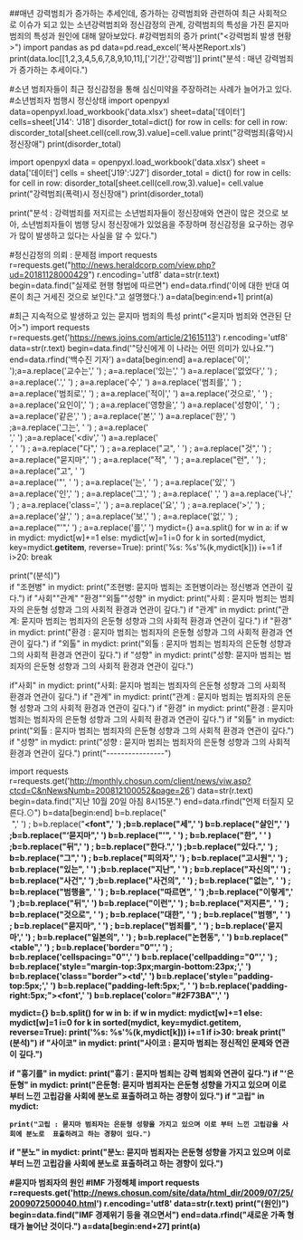 ##매년 강력범죄가 증가하는 추세인데, 증가하는 강력범죄와 관련하여 최근 사회적으로 이슈가 되고 있는 소년강력범죄와 정신감정의 관계, 강력범죄의 특성을 가진 묻지마 범죄의 특성과 원인에 대해 알아보았다. 
#강력범죄의 증가 
print("<강력범죄 발생 현황>")
import pandas as pd
data=pd.read_excel('복사본Report.xls')
print(data.loc[[1,2,3,4,5,6,7,8,9,10,11],['기간','강력범']]
print("분석 : 매년 강력범죄가 증가하는 추세이다.")

#소년 범죄자들이 최근 정신감정을 통해 심신미약을 주장하려는 사례가 늘어가고 있다. 
#소년범죄자 범행시 정신상태
import openpyxl
data=openpyxl.load_workbook('data.xlsx')
sheet=data['데이터']
cells=sheet['J14': 'J18']
disorder_total=dict()
for row in cells:
    for cell in row:
        discorder_total[sheet.cell(cell.row,3).value]=cell.value
print("강력범죄(흉악)시 정신장애")
print(disorder_total)

import openpyxl
data = openpyxl.load_workbook('data.xlsx')
sheet = data['데이터']
cells = sheet['J19':'J27'] 
disorder_total = dict()
for row in cells:
    for cell in row: 
        disorder_total[sheet.cell(cell.row,3).value]= cell.value
print("강력범죄(폭력)시 정신장애")
print(disorder_total)

print("분석 : 강력범죄를 저지르는 소년범죄자들이 정신장애와 연관이 많은 것으로 보아, 소년범죄자들이 범행 당시 정신장애가 있었음을 주장하며 정신감정을 요구하는 경우가 많이 발생하고 있다는 사실을 알 수 있다.")


#정신감정의 의뢰 : 문제점
import requests
r=requests.get("http://news.heraldcorp.com/view.php?ud=20181128000429")
r.encoding='utf8'
data=str(r.text)
begin=data.find("실제로 현행 형법에 따르면")
end=data.rfind('이에 대한 반대 여론이 최근 거세진 것으로 보인다."고 설명했다.')
a=data[begin:end+1]
print(a)



#최근 지속적으로 발생하고 있는 묻지마 범죄의 특성
print("<묻지마 범죄와 연관된 단어>")
import requests
r=requests.get('https://news.joins.com/article/21615113')
r.encoding='utf8'
data=str(r.text)
begin=data.find('"당신에게 이 나라는 어떤 의미가 있나요."')
end=data.rfind('백수진 기자')
a=data[begin:end]
a=a.replace('이',' ');a=a.replace('교수는',' ') ; a=a.replace('있는',' ')
a=a.replace('없었다',' ') ; a=a.replace('.',' ') ; a=a.replace('수',' ')
a=a.replace('범죄를',' ') ; a=a.replace('범죄로',' ') ; a=a.replace('적이',' ')
a=a.replace('것으로', ' ') ; a=a.replace('요인이',' ') ; a=a.replace('영향을',' ')
a=a.replace('성향이', ' ') ; a=a.replace('같은',' ') ; a=a.replace('본',' ')
a=a.replace('한',' ') ;a=a.replace('그는', ' ') ; a=a.replace('&nbsp;<br/>',' ') ;a=a.replace('<div',' ')
a=a.replace('<br/>', ' ') ; a=a.replace("다",' ') ; a=a.replace("교", ' ') ; a=a.replace("것",' ') ; a=a.replace("묻지마",' ') ; a=a.replace("적", ' ') ; a=a.replace("런", ' ') ; a=a.replace("고", ' ')  
a=a.replace('"', ' ') ; a=a.replace('는', ' ') ; a=a.replace('있',' ')
a=a.replace('인',' ') ; a=a.replace('그',' ') ; a=a.replace('&nbsp;',' ')
a=a.replace('나',' ') ; a=a.replace('class=',' ') ; a=a.replace('요',' ') ; a=a.replace('>',' ') ; a=a.replace('살',' ') ; a=a.replace('보',' ') ; a=a.replace('없',' ') ; a=a.replace("'",' ') ; a=a.replace('를',' ')
mydict={}
a=a.split()
for w in a:
    if w in mydict:
        mydict[w]+=1
    else:
        mydict[w]=1
i=0
for k in sorted(mydict, key=mydict.__getitem__, reverse=True):
        print('%s: %s'%(k,mydict[k]))
        i+=1
        if i>20:
            break

print("(분석)")        
if "조현병" in mydict:
    print("조현병: 묻지마 범죄는 조현병이라는 정신병과 연관이 깊다.")
if "사회""관계" "환경""외톨""성향" in mydict:
    print("사회 : 묻지마 범죄는 범죄자의 은둔형 성향과 그의 사회적 환경과 연관이 깊다.") 
if "관계" in mydict:
    print("관계: 묻지마 범죄는 범죄자의 은둔형 성향과 그의 사회적 환경과 연관이 깊다.")
if "환경" in mydict:
    print("환경 :  묻지마 범죄는 범죄자의 은둔형 성향과 그의 사회적 환경과 연관이 깊다.")
if "외톨" in mydict:
    print("외톨 : 묻지마 범죄는 범죄자의 은둔형 성향과 그의 사회적 환경과 연관이 깊다.")
if "성향" in mydict:
    print("성향: 묻지마 범죄는 범죄자의 은둔형 성향과 그의 사회적 환경과 연관이 깊다.")
    
if"사회" in mydict:
    print("사회: 묻지마 범죄는 범죄자의 은둔형 성향과 그의 사회적 환경과 연관이 깊다.") 
if "관계" in mydict:
    print("관계 :  묻지마 범죄는 범죄자의 은둔형 성향과 그의 사회적 환경과 연관이 깊다.")
if "환경" in mydict:
    print("환경 :  묻지마 범죄는 범죄자의 은둔형 성향과 그의 사회적 환경과 연관이 깊다.")
if "외톨" in mydict:
    print("외톨 :  묻지마 범죄는 범죄자의 은둔형 성향과 그의 사회적 환경과 연관이 깊다.")
if "성향" in mydict:
    print("성향 :  묻지마 범죄는 범죄자의 은둔형 성향과 그의 사회적 환경과 연관이 깊다.")
print("----------------")
        
        
import requests
r=requests.get('http://monthly.chosun.com/client/news/viw.asp?ctcd=C&nNewsNumb=200812100052&page=26')
data=str(r.text)
begin=data.find("지난 10월 20일 아침 8시15분.")
end=data.rfind("언제 터질지 모른다.⊙")
b=data[begin:end]
b=b.replace("<br>&nbsp;",' ') ; b=b.replace("<b><font",' ') ;b=b.replace("세",' ')
b=b.replace("살인",' ') ;b=b.replace("‘묻지마",' ')
b=b.replace("'", ' ') ; b=b.replace("한", ' ' ) ;b=b.replace("뒤",' ') ; b=b.replace("한다.",' ') ;b=b.replace("있다.",' ') ; b=b.replace("그",' ') ; b=b.replace("피의자",' ') ; b=b.replace("고시원",' ') ; b=b.replace("있는", ' ') ;b=b.replace("지난", ' ') ; b=b.replace("자신의",' ') ; b=b.replace("사건",' ') ;b=b.replace("사건의", ' ') ; b=b.replace("없는", ' ') ; b=b.replace("범행을", ' ') ; b=b.replace("따르면", ' ') ;b=b.replace("이렇게",' ') ;b=b.replace("뒤",' ')
b=b.replace("이런",' ') ; b=b.replace("저지른", ' ') ; b=b.replace("것으로", ' ') ; b=b.replace("대한", ' ') ; b=b.replace("범행", ' ') ; b=b.replace("묻지마", ' ') ; b=b.replace("범죄를", ' ') ; b=b.replace('묻지마',' ') ; b=b.replace("일본의", ' ') ; b=b.replace("논현동", ' ')
b=b.replace("<br><table",' ') ; b=b.replace('border="0"',' ') ; b=b.replace('cellspacing="0"',' ')
b=b.replace('cellpadding="0"',' ') ; b=b.replace('style="margin-top:3px;margin-bottom:23px;',' ')
b=b.replace('class="border"></td></tr><tr><td',' ')
b=b.replace('style="padding-top:5px;',' ')
b=b.replace("padding-left:5px;", ' ')
b=b.replace('padding-right:5px;"><font',' ')
b=b.replace('color="#2F73BA"',' ')

mydict={}
b=b.split()
for w in b:
    if w in mydict:
        mydict[w]+=1
    else:
        mydict[w]=1
i=0
for k in sorted(mydict, key=mydict.__getitem__, reverse=True):
        print('%s: %s'%(k,mydict[k]))
        i+=1
        if i>30:
            break
print("(분석)")
if "사이코" in mydict:
    print("사이코 : 묻지마 범죄는 정신적인 문제와 연관이 깊다.")

if "흉기를" in mydict:
    print("흉기 : 묻지마 범죄는 강력 범죄와 연관이 깊다.")
if "‘은둔형" in mydict:
    print("은둔형: 묻지마 범죄자는 은둔형 성향을 가지고 있으며 이로 부터 느낀 고립감을 사회에 분노로  표출하려고 하는 경향이 있다.")
if "고립" in mydict:
    
    print("고립 : 묻지마 범죄자는 은둔형 성향을 가지고 있으며 이로 부터 느낀 고립감을 사회에 분노로  표출하려고 하는 경향이 있다.")
if "분노" in mydict:
    print("분노: 묻지마 범죄자는 은둔형 성향을 가지고 있으며 이로 부터 느낀 고립감을 사회에 분노로  표출하려고 하는 경향이 있다.")

          
#묻지마 범죄자의 원인
#IMF  가정해체
import requests
r=requests.get('http://news.chosun.com/site/data/html_dir/2009/07/25/2009072500040.html')
r.encoding='utf8'
data=str(r.text)
print("(원인)")
begin=data.find("IMF 경제위기 등을 겪으면서")
end=data.rfind("새로운 가족 형태가 늘어난 것이다.")
a=data[begin:end+27]
print(a)

